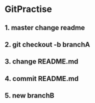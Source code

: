 # GitPractise

## 1. master change readme

## 2. git checkout -b branchA

## 3. change README.md

## 4. commit README.md

## 5. new branchB